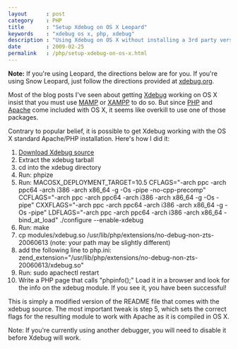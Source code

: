 ```yaml
---
layout      : post
category    : PHP
title       : "Setup Xdebug on OS X Leopard"
keywords    : "xdebug os x, php, xdebug"
description : "Using Xdebug on OS X without installing a 3rd party version of Apache is possible, here's how."
date        : 2009-02-25
permalink   : /php/setup-xdebug-on-os-x.html
---
```

**Note:** If you're using Leopard, the directions below are for you. If
you're using Snow Leopard, just follow the directions provided at
[xdebug.org](http://xdebug.org/docs/install).

Most of the blog posts I've seen about getting
[Xdebug](http://xdebug.org/) working on OS X insist that you must use
[MAMP](http://www.mamp.info/) or [XAMPP](https://www.apachefriends.org/index.html) to do so. But
since [PHP](http://php.net) and [Apache](http://httpd.apache.org) come
included with OS X, it seems like overkill to use one of those packages.

Contrary to popular belief, it is possible to get Xdebug working with
the OS X standard Apache/PHP installation. Here's how I did it:

1.  [Download Xdebug source](http://xdebug.org/download.php)
2.  Extract the xdebug tarball
3.  cd into the xdebug directory
4.  Run: phpize
5.  Run: MACOSX\_DEPLOYMENT\_TARGET=10.5 CFLAGS="-arch ppc -arch ppc64
    -arch i386 -arch x86\_64 -g -Os -pipe -no-cpp-precomp"
    CCFLAGS="-arch ppc -arch ppc64 -arch i386 -arch x86\_64 -g -Os
    -pipe" CXXFLAGS="-arch ppc -arch ppc64 -arch i386 -arch x86\_64 -g
    -Os -pipe" LDFLAGS="-arch ppc -arch ppc64 -arch i386 -arch x86\_64
    -bind\_at\_load" ./configure --enable-xdebug
6.  Run: make
7.  cp modules/xdebug.so
    /usr/lib/php/extensions/no-debug-non-zts-20060613 (note: your path
    may be slightly different)
8.  add the following line to php.ini:
    zend\_extension="/usr/lib/php/extensions/no-debug-non-zts-20060613/xdebug.so"
9.  Run: sudo apachectl restart
10. Write a PHP page that calls "phpinfo();" Load it in a browser and
    look for the info on the xdebug module. If you see it, you have been
    successful!

This is simply a modified version of the README file that comes with the
xdebug source. The most important tweak is step 5, which sets the
correct flags for the resulting module to work with Apache as it is
compiled in OS X.

Note: If you're currently using another debugger, you will need to
disable it before Xdebug will work.
